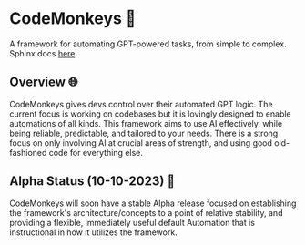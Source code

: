 # CodeMonkeys 🐒

A framework for automating GPT-powered tasks, from simple to complex. Sphinx docs [here](https://cooleydw494.github.io/codemonkeys).

## Overview 🌐

CodeMonkeys gives devs control over their automated GPT logic. The current focus is working on codebases but it is lovingly designed to enable automations of all kinds. This framework aims to use AI effectively, while being reliable, predictable, and tailored to your needs. There is a strong focus on only involving AI at crucial areas of strength, and using good old-fashioned code for everything else.

## Alpha Status (10-10-2023) 🚧
CodeMonkeys will soon have a stable Alpha release focused on establishing the framework's architecture/concepts to a point of relative stability, and providing a flexible, immediately useful default Automation that is instructional in how it utilizes the framework.